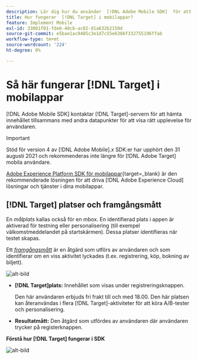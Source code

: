 ```yaml
---
description: Lär dig hur du använder  [!DNL Adobe Mobile SDK]  för att visa de optimala upplevelserna för dina mobilappsbesökare.
title: Hur fungerar  [!DNL Target] i mobilappar?
feature: Implement Mobile
exl-id: 33001f01-fde6-48cb-ac02-d1a632b2150d
source-git-commit: e5bae1ac9485c3e1d7c55e6386f332755196ffab
workflow-type: tm+mt
source-wordcount: '224'
ht-degree: 0%

---
```


# Så här fungerar [!DNL Target] i mobilappar

[!DNL Adobe Mobile SDK] kontaktar [!DNL Target]-servern för att hämta innehållet tillsammans med andra datapunkter för att visa rätt upplevelse för användaren.

>[!IMPORTANT]
>
>Stöd för version 4 av [!DNL Adobe Mobile].*x* SDK:er har upphört den 31 augusti 2021 och rekommenderas inte längre för [!DNL Adobe Target] mobila användare.
>
>[Adobe Experience Platform SDK för mobilappar](https://developer.adobe.com/client-sdks/documentation/){target=_blank} är den rekommenderade lösningen för att driva [!DNL Adobe Experience Cloud] lösningar och tjänster i dina mobilappar.

## [!DNL Target] platser och framgångsmått

En *målplats* kallas också för en mbox. En identifierad plats i appen är aktiverad för testning eller personalisering (till exempel välkomstmeddelandet på startskärmen). Dessa platser identifieras när testet skapas.

Ett *[framgångsmått](https://experienceleague.adobe.com/docs/target/using/activities/success-metrics/success-metrics.html?lang=sv-SE)* är en åtgärd som utförs av användaren och som identifierar om en viss aktivitet lyckades (t.ex. registrering, köp, bokning av biljett).

![alt-bild](assets/mobile-target-location.png)

* **[!DNL Target]plats:** Innehållet som visas under registreringsknappen.

  Den här användaren erbjuds fri frakt till och med 18.00. Den här platsen kan återanvändas i flera [!DNL Target]-aktiviteter för att köra A/B-tester och personalisering.

* **Resultatmått:** Den åtgärd som utfördes av användaren där användaren trycker på registerknappen.

**Förstå hur [!DNL Target] fungerar i SDK**

![alt-bild](assets/how-target-mobile-works.png)
